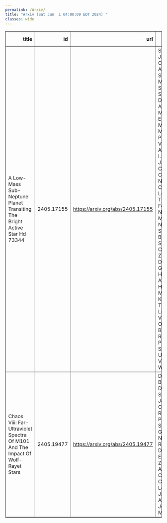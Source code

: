 ```yaml
---
permalink: /Arxiv/
title: "Arxiv (Sat Jun  1 04:00:09 EDT 2024) "
classes: wide
---
```

<table border="1" class="dataframe">
  <thead>
    <tr style="text-align: right;">
      <th>title</th>
      <th>id</th>
      <th>url</th>
      <th>authors</th>
      <th>Local Authors</th>
    </tr>
  </thead>
  <tbody>
    <tr>
      <td>A Low-Mass Sub-Neptune Planet Transiting The Bright Active Star Hd 73344</td>
      <td>2405.17155</td>
      <td><a href="https://arxiv.org/abs/2405.17155" target="_blank">https://arxiv.org/abs/2405.17155</a></td>
      <td>S. Sulis, I. J. M. Crossfield, A. Santerne, M. Saillenfest, S. Sousa, D. Mary, A. Aguichine, M. Deleuil, E. Delgado Mena, S. Mathur, A. Polanski, V. Adibekyan, I. Boisse, J. C. Costes, M. Cretignier, N. Heidari, C. Lebarbé, T. Forveille, N. Hara, N. Meunier, N. Santos, S. Balcarcel-Salazar, P. Cortés-Zuleta, S. Dalal, V. Gorjian, S. Halverson, A. W. Howard, M. R. Kosiarek, T. A. Lopez, D. V. Martin, O. Mousis, B. Rajkumar, P. A. Ström, S. Udry, O. Venot, E. Willett</td>
      <td>Smita Mathur</td>
    </tr>
    <tr>
      <td>Chaos Viii: Far-Ultraviolet Spectra Of M101 And The Impact Of Wolf-Rayet   Stars</td>
      <td>2405.19477</td>
      <td><a href="https://arxiv.org/abs/2405.19477" target="_blank">https://arxiv.org/abs/2405.19477</a></td>
      <td>Danielle A. Berg, Evan D. Skillman, John Chisholm, Richard W. Pogge, Simon Gazagnes, Noah S. J. Rogers, Dawn K. Erb, Karla Z. Arellano-Córdova, Claus Leitherer, Jackie Appel, John Moustakas</td>
      <td>Richard Pogge</td>
    </tr>
  </tbody>
</table>